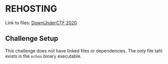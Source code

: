 # REHOSTING

Link to files: [DownUnderCTF 2020](https://github.com/sajjadium/ctf-archives/blob/main/ctfs/DownUnderCTF/2020/my-first-echo-server/echos)

## Challenge Setup
This challenge does not have linked files or dependencies. The only file taht exists is the `echos` binary executable.
